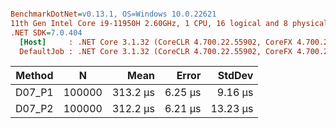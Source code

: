 ``` ini

BenchmarkDotNet=v0.13.1, OS=Windows 10.0.22621
11th Gen Intel Core i9-11950H 2.60GHz, 1 CPU, 16 logical and 8 physical cores
.NET SDK=7.0.404
  [Host]     : .NET Core 3.1.32 (CoreCLR 4.700.22.55902, CoreFX 4.700.22.56512), X64 RyuJIT DEBUG
  DefaultJob : .NET Core 3.1.32 (CoreCLR 4.700.22.55902, CoreFX 4.700.22.56512), X64 RyuJIT


```
| Method |      N |     Mean |   Error |   StdDev |
|------- |------- |---------:|--------:|---------:|
| D07_P1 | 100000 | 313.2 μs | 6.25 μs |  9.16 μs |
| D07_P2 | 100000 | 312.2 μs | 6.21 μs | 13.23 μs |
